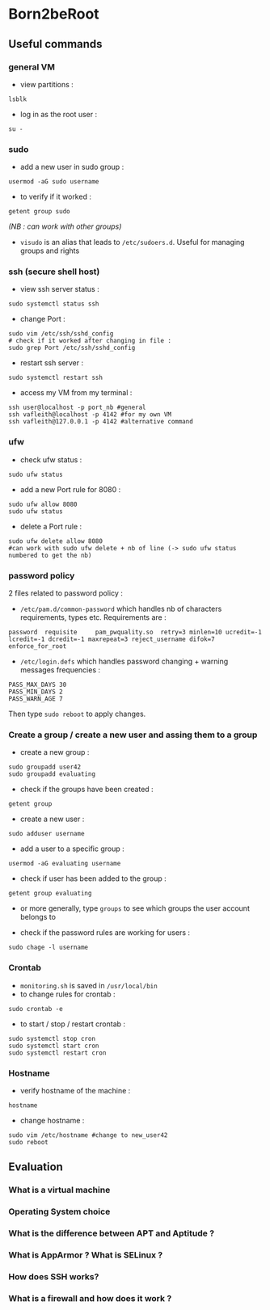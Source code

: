 # Born2beRoot

## Useful commands

### general VM

- view partitions :
```
lsblk
```
- log in as the root user :
```
su -
```

### sudo

- add a new user in sudo group :
```
usermod -aG sudo username
```
- to verify if it worked :
```
getent group sudo
```
*(NB : can work with other groups)*

- `visudo` is an alias that leads to `/etc/sudoers.d`. Useful for managing groups and rights

### ssh (secure shell host)
- view ssh server status :
```
sudo systemctl status ssh
```
- change Port :
```shell
sudo vim /etc/ssh/sshd_config
# check if it worked after changing in file :
sudo grep Port /etc/ssh/sshd_config
```
- restart ssh server :
```
sudo systemctl restart ssh
```
- access my VM from my terminal :
```shell
ssh user@localhost -p port_nb #general
ssh vafleith@localhost -p 4142 #for my own VM
ssh vafleith@127.0.0.1 -p 4142 #alternative command
```
### ufw

- check ufw status :
```
sudo ufw status
```

- add a new Port rule for 8080 :
```
sudo ufw allow 8080
sudo ufw status
```
- delete a Port rule :
``` shell
sudo ufw delete allow 8080
#can work with sudo ufw delete + nb of line (-> sudo ufw status numbered to get the nb)
```

### password policy
2 files related to password policy :
- `/etc/pam.d/common-password` which handles nb of characters requirements, types etc. Requirements are :
```
password  requisite     pam_pwquality.so  retry=3 minlen=10 ucredit=-1 lcredit=-1 dcredit=-1 maxrepeat=3 reject_username difok=7 enforce_for_root
```
- `/etc/login.defs` which handles password changing + warning messages frequencies :
```
PASS_MAX_DAYS 30
PASS_MIN_DAYS 2
PASS_WARN_AGE 7
```
Then type `sudo reboot` to apply changes.

### Create a group / create a new user and assing them to a group

- create a new group :
```
sudo groupadd user42
sudo groupadd evaluating
```
- check if the groups have been created :
```
getent group
```
- create a new user :
```
sudo adduser username
```
- add a user to a specific group :
```
usermod -aG evaluating username
```
- check if user has been added to the group :
```
getent group evaluating
```
- or more generally, type `groups` to see which groups the user account belongs to

- check if the password rules are working for users :
```
sudo chage -l username
```

### Crontab
- `monitoring.sh` is saved in `/usr/local/bin`
- to change rules for crontab :
```
sudo crontab -e
```
- to start / stop / restart crontab :
```
sudo systemctl stop cron
sudo systemctl start cron
sudo systemctl restart cron
```

### Hostname
- verify hostname of the machine :
```
hostname
```
- change hostname :
```shell
sudo vim /etc/hostname #change to new_user42
sudo reboot
```

## Evaluation

### What is a virtual machine

### Operating System choice

### What is the difference between APT and Aptitude ?

### What is AppArmor ? What is SELinux ?

### How does SSH works?

### What is a firewall and how does it work ?

### 


